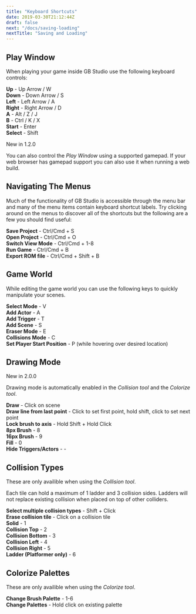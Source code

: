 ```yaml
---
title: "Keyboard Shortcuts"
date: 2019-03-30T21:12:44Z
draft: false
next: "/docs/saving-loading"
nextTitle: "Saving and Loading"
---
```


## Play Window

When playing your game inside GB Studio use the following keyboard controls:

**Up** - Up Arrow / W  
**Down** - Down Arrow / S  
**Left** - Left Arrow / A  
**Right** - Right Arrow / D  
**A** - Alt / Z / J  
**B** - Ctrl / K / X  
**Start** - Enter  
**Select** - Shift

<span class="new">New in 1.2.0</span>

You can also control the _Play Window_ using a supported gamepad. If your web browser has gamepad support you can also use it when running a web build.

## Navigating The Menus

Much of the functionality of GB Studio is accessible through the menu bar and many of the menu items contain keyboard shortcut labels. Try clicking around on the menus to discover all of the shortcuts but the following are a few you should find useful:

**Save Project** - Ctrl/Cmd + S  
**Open Project** - Ctrl/Cmd + O  
**Switch View Mode** - Ctrl/Cmd + 1-8  
**Run Game** - Ctrl/Cmd + B  
**Export ROM file** - Ctrl/Cmd + Shift + B

## Game World

While editing the game world you can use the following keys to quickly manipulate your scenes.

**Select Mode** - V  
**Add Actor** - A  
**Add Trigger** - T  
**Add Scene** - S  
**Eraser Mode** - E  
**Collisions Mode** - C  
**Set Player Start Position** - P (while hovering over desired location)

## Drawing Mode

<span class="new">New in 2.0.0</span>

Drawing mode is automatically enabled in the _Collision tool_ and the _Colorize tool_.

**Draw** - Click on scene  
**Draw line from last point** - Click to set first point, hold shift, click to set next point  
**Lock brush to axis** - Hold Shift + Hold Click  
**8px Brush** - 8  
**16px Brush** - 9  
**Fill** - 0  
**Hide Triggers/Actors** - -

## Collision Types

These are only availible when using the _Collision tool_.

Each tile can hold a maximum of 1 ladder and 3 collision sides. Ladders will not replace existing collision when placed on top of other colliders.

**Select multiple collision types** - Shift + Click  
**Erase collision tile** - Click on a collision tile  
**Solid** - 1  
**Collision Top** - 2  
**Collision Bottom** - 3  
**Collision Left** - 4  
**Collision Right** - 5  
**Ladder (Platformer only)** - 6

## Colorize Palettes

These are only availible when using the _Colorize tool_.

**Change Brush Palette** - 1-6  
**Change Palettes** - Hold click on existing palette

